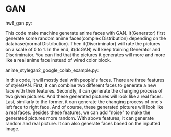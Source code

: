# GAN
hw6_gan.py:

This code make machine generate anime faces with GAN.
It(Generator) first generate some random anime faces(complex Distribution) depending on the database(normal Distribution).
Then it(Discriminator) will rate the pictures on a scale of 0 to 1.
In the end, it(dcGAN) will keep training Generator and Discriminator.
You can find that the pictures it generates will more and more like a real anime face instead of wired color block.

anime_stylegan2_google_colab_example.py:

In this code, it will mostly deal with people's faces.
There are three features of styleGAN.
First, it can combine two different faces to generate a new face with their features.
Secondly, it can generate the changing process of two given pictures. And these generated pictures will look like a real faces.
Last, similarly to the former, it can generate the changing process of one's left face to right face. And of course, these generated pictures will look like a real faces.
Besides these features, we can add "noise" to make the generated pictures more random.
With above features, it can generate random and real picture. It can also generate faces based on the inputted image.
